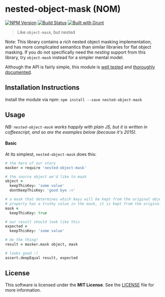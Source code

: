 # nested-object-mask (NOM)
[![NPM Version](https://badge.fury.io/js/nested-object-mask.png)](https://npmjs.org/package/nested-object-mask)
[![Build Status](https://secure.travis-ci.org/bkconrad/node-nested-object-mask.png)](http://travis-ci.org/bkconrad/node-nested-object-mask)
[![Built with Grunt](https://cdn.gruntjs.com/builtwith.png)](http://gruntjs.com)

> Like `object-mask`, but nested

Note: This library contains a *rich* nested object masking implementation, and
has more complicated semantics than similar libraries for flat object masking.
If you do not specifically need the *nesting* support from this library, try
`object-mask` instead for a simpler mental model.

Although the API is fairly simple, this module is 
[well tested](http://bkconrad.github.io/node-nested-object-mask/coverage/lcov-report/recursive-object-mask/src/index.html) and [thoroughly documented](http://bkconrad.github.io/node-nested-object-mask/docs/).

## Installation Instructions

Install the module via npm: `npm install --save nested-object-mask`

## Usage
*NB: `nested-object-mask` works happily with plain JS, but it is written in coffeescript, and so are the examples below (because it's 2015).*

#### Basic
At its simplest, `nested-object-mask` does this:
```coffee
# the hero of our story
masker = require 'nested-object-mask'

# the source object we'd like to mask
object =
  keepThisKey: 'some value'
  dontKeepThisKey: 'good bye :<'

# a mask that determines which keys will be kept from the original object. if a
# property has a truthy value in the mask, it is kept from the original object
mask =
  keepThisKey: true

# our result should look like this
expected = 
  keepThisKey: 'some value'

# do the thing!
result = masker.mask object, mask

# looks good :)
assert.deepEqual result, expected
```


## License

This software is licensed under the **MIT License**. See the [LICENSE](LICENSE) file for more information.
